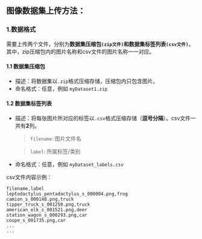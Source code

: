 ## 图像数据集上传方法：

### 1.数据格式

需要上传两个文件，分别为**数据集压缩包`(zip文件)`**和**数据集标签列表`(csv文件)`**。
其中，zip压缩包内的图片名称和csv文件的图片名称一一对应。

#### 1.1 **数据集压缩包**

- 描述：将数据集以`.zip`格式压缩存储，压缩包内只包含图片。
- 命名格式：任意，例如 `myDataset1.zip`


#### 1.2 数据集标签列表

- 描述：将每张图片所对应的标签以`.csv`格式压缩存储（**逗号分隔**）。csv文件一共有**2**列。
  >`filename`: 图片文件名

  >`label`: 所属标签/类别

- 命名格式：任意，例如 `myDataset_labels.csv`


csv文件内容示例：

```csv
filename,label
leptodactylus_pentadactylus_s_000004.png,frog
camion_s_000148.png,truck
tipper_truck_s_001250.png,truck
american_elk_s_001521.png,deer
station_wagon_s_000293.png,car
coupe_s_001735.png,car
...
...
```

